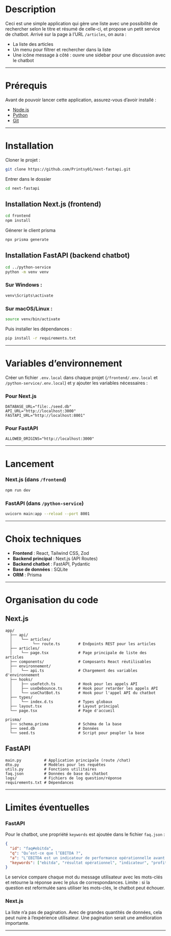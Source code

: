 # Description

Ceci est une simple application qui gère une liste avec une possibilité de rechercher selon le titre et résumé de celle-ci, et propose un petit service de chatbot.
Arrivé sur la page à l’URL `/articles`, on aura :

- La liste des articles
- Un menu pour filtrer et rechercher dans la liste
- Une icône message à côté : ouvre une sidebar pour une discussion avec le chatbot

---

# Prérequis

Avant de pouvoir lancer cette application, assurez-vous d’avoir installé :

- [Node.js](https://nodejs.org)
- [Python](https://www.python.org)
- [Git](https://git-scm.com)

---

# Installation

Cloner le projet :

```bash
git clone https://github.com/Printsy01/next-fastapi.git
```

Entrer dans le dossier

```bash
cd next-fastapi
```

## Installation Next.js (frontend)

```bash
cd frontend
npm install
```

Génerer le client prisma

```bash
npx prisma generate
```

## Installation FastAPI (backend chatbot)

```bash
cd ../python-service
python -m venv venv
```

### Sur Windows :

```bash
venv\Scripts\activate
```

### Sur macOS/Linux :

```bash
source venv/bin/activate
```

Puis installer les dépendances :

```bash
pip install -r requirements.txt
```

---

# Variables d’environnement

Créer un fichier `.env.local` dans chaque projet (`/frontend/.env.local` et `/python-service/.env.local`) et y ajouter les variables nécessaires :

### Pour Next.js

```env
DATABASE_URL="file:./seed.db"
API_URL="http://localhost:3000"
FASTAPI_URL="http://localhost:8001"
```

### Pour FastAPI

```env
ALLOWED_ORIGINS="http://localhost:3000"
```

---

# Lancement

### Next.js (dans `/frontend`)

```bash
npm run dev
```

### FastAPI (dans `/python-service`)

```bash
uvicorn main:app --reload --port 8001
```

---

# Choix techniques

- **Frontend** : React, Tailwind CSS, Zod
- **Backend principal** : Next.js (API Routes)
- **Backend chatbot** : FastAPI, Pydantic
- **Base de données** : SQLite
- **ORM** : Prisma

---

# Organisation du code

## Next.js

```
app/
  ├── api/
  │    └── articles/
  │         └── route.ts        # Endpoints REST pour les articles
  ├── articles/
  │    └── page.tsx             # Page principale de liste des articles
  ├── components/               # Composants React réutilisables
  ├── environnement/
  │    └── api.ts               # Chargement des variables d'environnement
  ├── hooks/
  │    ├── useFetch.ts          # Hook pour les appels API
  │    ├── useDebounce.ts       # Hook pour retarder les appels API
  │    └── useChatBot.ts        # Hook pour l'appel API du chatbot
  ├── types/
  │    └── index.d.ts           # Types globaux
  ├── layout.tsx                # Layout principal
  └── page.tsx                  # Page d'accueil

prisma/
  ├── schema.prisma             # Schéma de la base
  ├── seed.db                   # Données
  └── seed.ts                   # Script pour peupler la base
```

## FastAPI

```
main.py          # Application principale (route /chat)
dto.py           # Modèles pour les requêtes
utils.py         # Fonctions utilitaires
faq.json         # Données de base du chatbot
logs/            # Fichiers de log question/réponse
requirements.txt # Dépendances
```

---

# Limites éventuelles

### FastAPI

Pour le chatbot, une propriété `keywords` est ajoutée dans le fichier `faq.json` :

```json
{
  "id": "faq#ebitda",
  "q": "Qu’est-ce que l’EBITDA ?",
  "a": "L’EBITDA est un indicateur de performance opérationnelle avant intérêts, impôts, dépréciations et amortissements.",
  "keywords": ["ebitda", "résultat opérationnel", "indicateur", "profitabilité"]
}
```

Le service compare chaque mot du message utilisateur avec les mots-clés et retourne la réponse avec le plus de correspondances.
Limite : si la question est reformulée sans utiliser les mots-clés, le chatbot peut échouer.

### Next.js

La liste n’a pas de pagination. Avec de grandes quantités de données, cela peut nuire à l’expérience utilisateur. Une pagination serait une amélioration importante.

---
